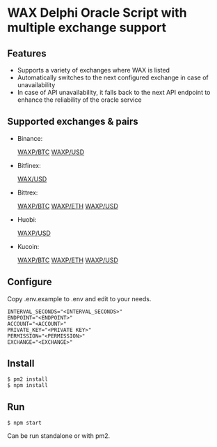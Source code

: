 # WAX Delphi Oracle Script with multiple exchange support

## Features
- Supports a variety of exchanges where WAX is listed
- Automatically switches to the next configured exchange in case of unavailability
- In case of API unavailability, it falls back to the next API endpoint to enhance the reliability of the oracle service

## Supported exchanges & pairs

- Binance: 

    [WAXP/BTC](https://api.binance.com/api/v3/ticker/price?symbol=WAXPBTC)
    [WAXP/USD](https://api.binance.com/api/v3/ticker/price?symbol=WAXPUSDT)  

- Bitfinex:

    [WAX/USD](https://api.bitfinex.com/v1/pubticker/WAXUSD)

- Bittrex:

    [WAXP/BTC](https://api.bittrex.com/v3/markets/WAXP-BTC/ticker)
    [WAXP/ETH](https://api.bittrex.com/v3/markets/WAXP-ETH/ticker)
    [WAXP/USD](https://api.bittrex.com/v3/markets/WAXP-USD/ticker)

- Huobi:

    [WAXP/USD](https://api.huobi.pro/market/trade?symbol=waxpusdt)

- Kucoin:

    [WAXP/BTC](https://api.kucoin.com/api/v1/market/orderbook/level1?symbol=WAX-BTC)
    [WAXP/ETH](https://api.kucoin.com/api/v1/market/orderbook/level1?symbol=WAX-ETH)
    [WAXP/USD](https://api.kucoin.com/api/v1/market/orderbook/level1?symbol=WAX-USDT)

## Configure

Copy .env.example to .env and edit to your needs.

```
INTERVAL_SECONDS="<INTERVAL_SECONDS>"
ENDPOINT="<ENDPOINT>"
ACCOUNT="<ACCOUNT>"
PRIVATE_KEY="<PRIVATE KEY>"
PERMISSION="<PERMISSION>"
EXCHANGE="<EXCHANGE>"
```

## Install

```
$ pm2 install
$ npm install
```

## Run
```
$ npm start
```
Can be run standalone or with pm2.
